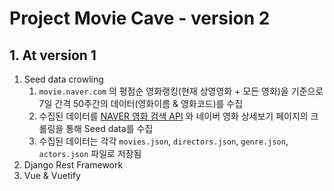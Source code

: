 # Project Movie Cave - version 2

## 1. At version 1

1. Seed data crowling
   1. `movie.naver.com` 의 평점순 영화랭킹(현재 상영영화 + 모든 영화)을 기준으로 7일 간격 50주간의 데이터(영화이름 & 영화코드)를 수집
   2. 수집된 데이터를 [NAVER 영화 검색 API](https://developers.naver.com/docs/search/movie/) 와 네이버 영화 상세보기 페이지의 크롤링을 통해 Seed data를 수집
   3. 수집된 데이터는 각각 `movies.json`, `directors.json`, `genre.json`, `actors.json` 파일로 저장됨
2. Django Rest Framework
3. Vue & Vuetify

